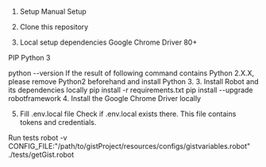 1. Setup
Manual Setup
1. Clone this repository

2. Local setup dependencies
Google Chrome Driver 80+

PIP
Python 3

python --version
If the result of following command contains Python 2.X.X, please remove Python2 beforehand and install Python 3.
3. Install Robot and its dependencies locally
pip install -r requirements.txt
pip install --upgrade robotframework
4. Install the Google Chrome Driver locally

5. Fill .env.local file
Check if .env.local exists there.
This file contains tokens and credentials.

 Run tests
 robot -v CONFIG_FILE:"/path/to/gistProject/resources/configs/gistvariables.robot" ./tests/getGist.robot
